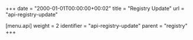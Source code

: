 +++
date = "2000-01-01T00:00:00+00:02"
title = "Registry Update"
url = "api-registry-update"

[menu.api]
  weight = 2
  identifier = "api-registry-update"
  parent = "registry"
+++
